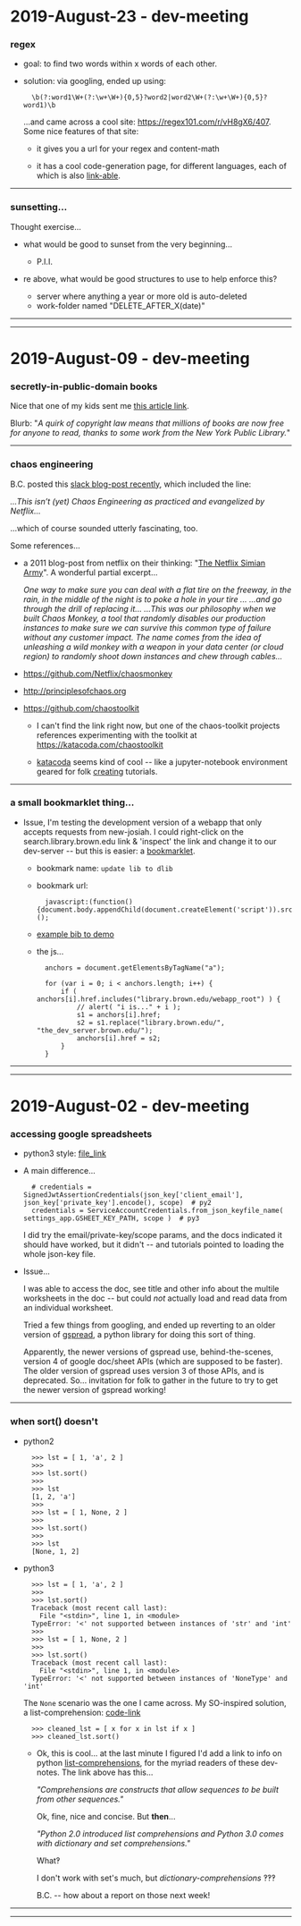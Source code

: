 2019-August-23 - dev-meeting
============================

### regex

- goal: to find two words within x words of each other.

- solution: via googling, ended up using:

        \b(?:word1\W+(?:\w+\W+){0,5}?word2|word2\W+(?:\w+\W+){0,5}?word1)\b

    ...and came across a cool site: <https://regex101.com/r/vH8gX6/407>. Some nice features of that site:

    - it gives you a url for your regex and content-math

    - it has a cool code-generation page, for different languages, each of which is also [link-able](https://regex101.com/r/vH8gX6/407/codegen?language=python).

---


### sunsetting...

Thought exercise...

- what would be good to sunset from the very beginning...
    - P.I.I.

- re above, what would be good structures to use to help enforce this?
    - server where anything a year or more old is auto-deleted
    - work-folder named "DELETE_AFTER_X(date)"

---

---


2019-August-09 - dev-meeting
============================


### secretly-in-public-domain books

Nice that one of my kids sent me [this article link](https://www.vice.com/en_us/article/kz4e3e/millions-of-books-are-secretly-in-the-public-domain-you-can-download-them-free).

Blurb: "_A quirk of copyright law means that millions of books are now free for anyone to read, thanks to some work from the New York Public Library._"

---


### chaos engineering

B.C. posted this [slack blog-post recently](https://slack.engineering/disasterpiece-theater-slacks-process-for-approachable-chaos-engineering-3434422afb54), which included the line:

_...This isn’t (yet) Chaos Engineering as practiced and evangelized by Netflix..._

...which of course sounded utterly fascinating, too.

Some references...

- a 2011 blog-post from netflix on their thinking: "[The Netflix Simian Army](https://medium.com/netflix-techblog/the-netflix-simian-army-16e57fbab116)". A wonderful partial excerpt...

    _One way to make sure you can deal with a flat tire on the freeway, in the rain, in the middle of the night is to poke a hole in your tire ... ...and go through the drill of replacing it... ...This was our philosophy when we built Chaos Monkey, a tool that randomly disables our production instances to make sure we can survive this common type of failure without any customer impact. The name comes from the idea of unleashing a wild monkey with a weapon in your data center (or cloud region) to randomly shoot down instances and chew through cables..._

- https://github.com/Netflix/chaosmonkey

- http://principlesofchaos.org

- https://github.com/chaostoolkit

    - I can't find the link right now, but one of the chaos-toolkit projects references experimenting with the toolkit at <https://katacoda.com/chaostoolkit>

    - [katacoda](https://katacoda.com) seems kind of cool -- like a jupyter-notebook environment geared for folk [creating](https://katacoda.com/create) tutorials.

---


### a small bookmarklet thing...

- Issue, I'm testing the development version of a webapp that only accepts requests from new-josiah. I could right-click on the search.library.brown.edu link & 'inspect' the link and change it to our dev-server -- but this is easier: a [bookmarklet](https://en.wikipedia.org/wiki/Bookmarklet).

    - bookmark name: `update lib to dlib`

    - bookmark url:

            javascript:(function(){document.body.appendChild(document.createElement('script')).src='https://path/to/the.js';})();

    - [example bib to demo](https://search.library.brown.edu/catalog/b5479552)

    - the js...

            anchors = document.getElementsByTagName("a");

            for (var i = 0; i < anchors.length; i++) {
                if ( anchors[i].href.includes("library.brown.edu/webapp_root") ) {
                    // alert( "i is..." + i );
                    s1 = anchors[i].href;
                    s2 = s1.replace("library.brown.edu/", "the_dev_server.brown.edu/");
                    anchors[i].href = s2;
                }
            }

---

---


2019-August-02 - dev-meeting
============================

### accessing google spreadsheets

- python3 style: [file_link](https://github.com/birkin/book_locator_project/blob/2593df456f498ae8eda65e3d5587f7055ec9049e/book_locator_app/lib/index.py)

- A main difference...

        # credentials = SignedJwtAssertionCredentials(json_key['client_email'], json_key['private_key'].encode(), scope)  # py2
        credentials = ServiceAccountCredentials.from_json_keyfile_name( settings_app.GSHEET_KEY_PATH, scope )  # py3

    I did try the email/private-key/scope params, and the docs indicated it should have worked, but it didn't -- and tutorials pointed to loading the whole json-key file.

- Issue...

    I was able to access the doc, see title and other info about the multile worksheets in the doc -- but could _not_ actually load and read data from an individual worksheet.

    Tried a few things from googling, and ended up reverting to an older version of [gspread](https://gspread.readthedocs.io/en/latest/), a python library for doing this sort of thing.

    Apparently, the newer versions of gspread use, behind-the-scenes, version 4 of google doc/sheet APIs (which are supposed to be faster). The older version of gspread uses version 3 of those APIs, and is deprecated. So... invitation for folk to gather in the future to try to get the newer version of gspread working!

---


### when sort() doesn't

- python2

        >>> lst = [ 1, 'a', 2 ]
        >>>
        >>> lst.sort()
        >>>
        >>> lst
        [1, 2, 'a']
        >>>
        >>> lst = [ 1, None, 2 ]
        >>>
        >>> lst.sort()
        >>>
        >>> lst
        [None, 1, 2]


- python3

        >>> lst = [ 1, 'a', 2 ]
        >>>
        >>> lst.sort()
        Traceback (most recent call last):
          File "<stdin>", line 1, in <module>
        TypeError: '<' not supported between instances of 'str' and 'int'
        >>>
        >>> lst = [ 1, None, 2 ]
        >>>
        >>> lst.sort()
        Traceback (most recent call last):
          File "<stdin>", line 1, in <module>
        TypeError: '<' not supported between instances of 'NoneType' and 'int'

    The `None` scenario was the one I came across. My SO-inspired solution, a list-comprehension: [code-link](https://github.com/birkin/book_locator_project/blob/2593df456f498ae8eda65e3d5587f7055ec9049e/book_locator_app/lib/index.py#L260-L262)

        >>> cleaned_lst = [ x for x in lst if x ]
        >>> cleaned_lst.sort()

    - Ok, this is cool... at the last minute I figured I'd add a link to info on python [list-comprehensions](https://python-3-patterns-idioms-test.readthedocs.io/en/latest/Comprehensions.html), for the myriad readers of these dev-notes. The link above has this...

        _"Comprehensions are constructs that allow sequences to be built from other sequences."_

        Ok, fine, nice and concise. But __then__...

        _"Python 2.0 introduced list comprehensions and Python 3.0 comes with dictionary and set comprehensions."_

        What‽

        I don't work with set's much, but _dictionary-comprehensions_ ‽‽‽

        B.C. -- how about a report on those next week!


---

---
